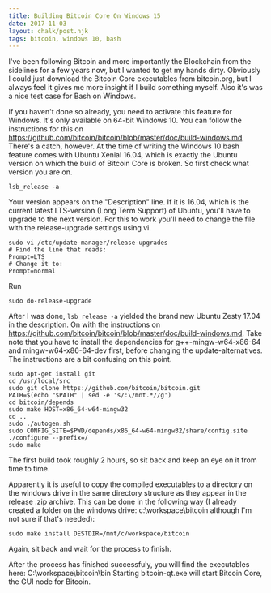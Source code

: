 ```yaml
---
title: Building Bitcoin Core On Windows 15
date: 2017-11-03
layout: chalk/post.njk
tags: bitcoin, windows 10, bash
---
```

I've been following Bitcoin and more importantly the Blockchain from the sidelines for a few years now, but I wanted to get my hands dirty. Obviously I could just download the Bitcoin Core executables from bitcoin.org, but I always feel it gives me more insight if I build something myself. Also it's was a nice test case for Bash on Windows.
<!-- more -->
If you haven't done so already, you need to activate this feature for  Windows. It's only available on 64-bit Windows 10.
You can follow the instructions for this on https://github.com/bitcoin/bitcoin/blob/master/doc/build-windows.md
There's a catch, however. At the time of writing the Windows 10 bash feature comes with Ubuntu Xenial 16.04, which is exactly the Ubuntu version on which the build of Bitcoin Core is broken. So first check what version you are on.
```
lsb_release -a
```
Your version appears on the "Description" line. If it is 16.04, which is the current latest LTS-version (Long Term Support) of Ubuntu, you'll have to upgrade to the next version. For this to work you'll need to change the file with the release-upgrade settings using vi.

```
sudo vi /etc/update-manager/release-upgrades
# Find the line that reads:
Prompt=LTS
# Change it to:
Prompt=normal
```
Run
```
sudo do-release-upgrade
```
After I was done, `lsb_release -a` yielded the brand new Ubuntu Zesty 17.04 in the description. On with the instructions on https://github.com/bitcoin/bitcoin/blob/master/doc/build-windows.md.
Take note that you have to install the dependencies for g++-mingw-w64-x86-64  and mingw-w64-x86-64-dev first, before changing the update-alternatives. The instructions are a bit confusing on this point.

```
sudo apt-get install git
cd /usr/local/src
sudo git clone https://github.com/bitcoin/bitcoin.git
PATH=$(echo "$PATH" | sed -e 's/:\/mnt.*//g')
cd bitcoin/depends
sudo make HOST=x86_64-w64-mingw32
cd ..
sudo ./autogen.sh
sudo CONFIG_SITE=$PWD/depends/x86_64-w64-mingw32/share/config.site ./configure --prefix=/
sudo make
```

The first build took roughly 2 hours, so sit back and keep an eye on it from time to time.

Apparently it is useful to copy the compiled executables to a directory on the windows drive in the same directory structure as they appear in the release .zip archive. This can be done in the following way (I already created a folder on the windows drive: c:\workspace\bitcoin although I'm not sure if that's needed):
```
sudo make install DESTDIR=/mnt/c/workspace/bitcoin
```
Again, sit back and wait for the process to finish.

After the process has finished successfuly, you will find the executables here: C:\workspace\bitcoin\bin
Starting bitcoin-qt.exe will start Bitcoin Core, the GUI node for Bitcoin.
